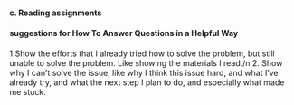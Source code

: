 #### c. Reading assignments
#### suggestions for How To Answer Questions in a Helpful Way
1.Show the efforts that I already tried how to solve the problem, but still 
unable to solve the problem. Like showing the materials I read./n
2.	Show why I can’t solve the issue, like why I think this issue hard, and 
what I’ve already try, and what the next step I plan to do, and especially 
what made me stuck.
